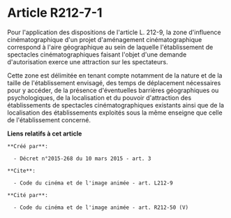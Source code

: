 # Article R212-7-1

Pour l'application des dispositions de l'article L. 212-9, la zone d'influence cinématographique d'un projet d'aménagement
cinématographique correspond à l'aire géographique au sein de laquelle l'établissement de spectacles cinématographiques
faisant l'objet d'une demande d'autorisation exerce une attraction sur les spectateurs. 

Cette zone est délimitée en tenant compte notamment de la nature et de la taille de l'établissement envisagé, des temps de
déplacement nécessaires pour y accéder, de la présence d'éventuelles barrières géographiques ou psychologiques, de la
localisation et du pouvoir d'attraction des établissements de spectacles cinématographiques existants ainsi que de la
localisation des établissements exploités sous la même enseigne que celle de l'établissement concerné.

**Liens relatifs à cet article**

	**Créé par**:

	  - Décret n°2015-268 du 10 mars 2015 - art. 3

	**Cite**:

	  - Code du cinéma et de l'image animée - art. L212-9

	**Cité par**:

	  - Code du cinéma et de l'image animée - art. R212-50 (V)
